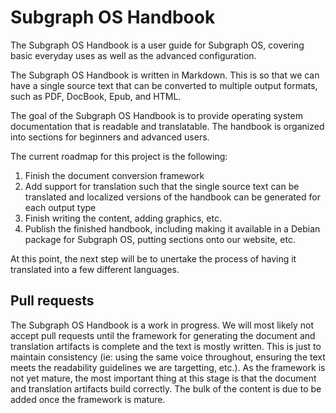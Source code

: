 # Subgraph OS Handbook

The Subgraph OS Handbook is a user guide for Subgraph OS, covering basic 
everyday uses as well as the advanced configuration. 

The Subgraph OS Handbook is written in Markdown. This is so that we can 
have a single source text that can be converted to multiple output formats, 
such as PDF, DocBook, Epub, and HTML.

The goal of the Subgraph OS Handbook is to provide operating system
documentation that is readable and translatable. The handbook is organized into
sections for beginners and advanced users. 

The current roadmap for this project is the following:

1. Finish the document conversion framework
2. Add support for translation such that the single source text can be 
translated and localized versions of the handbook can be generated for each
output type
3. Finish writing the content, adding graphics, etc.
4. Publish the finished handbook, including making it available in a Debian
package for Subgraph OS, putting sections onto our website, etc.

At this point, the next step will be to unertake the process of having it 
translated into a few different languages.

## Pull requests

The Subgraph OS Handbook is a work in progress. We will most likely not accept 
pull requests until the framework for generating the document and translation 
artifacts is complete and the text is mostly written. This is just to maintain 
consistency (ie: using the same voice throughout, ensuring the text meets the 
readability guidelines we are targetting, etc.). As the framework is not yet
mature, the most important thing at this stage is that the document and 
translation artifacts build correctly. The bulk of the content is due to be
added once the framework is mature.


